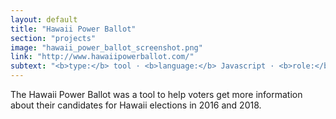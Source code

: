 ```yaml
---
layout: default
title: "Hawaii Power Ballot"
section: "projects"
image: "hawaii_power_ballot_screenshot.png"
link: "http://www.hawaiipowerballot.com/"
subtext: "<b>type:</b> tool · <b>language:</b> Javascript · <b>role:</b> co-developer"
---
```


The Hawaii Power Ballot was a tool to help voters get more information about their candidates for Hawaii elections in 2016 and 2018.
